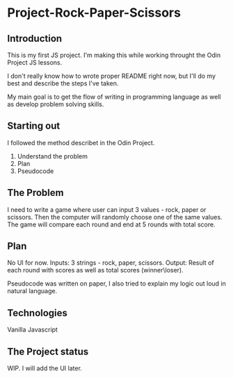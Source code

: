 # Project-Rock-Paper-Scissors

## Introduction
This is my first JS project. I'm making this while working throught the Odin Project JS lessons. 

I don't really know how to wrote proper README right now, but I'll do my best and describe the steps I've taken. 

My main goal is to get the flow of writing in programming language as well as develop problem solving skills.

## Starting out
I followed the method describet in the Odin Project.
1) Understand the problem
2) Plan
3) Pseudocode

## The Problem
I need to write a game where user can input 3 values - rock, paper or scissors. Then the computer will randomly choose one of the same values.
The game will compare each round and end at 5 rounds with total score.

## Plan
No UI for now.
Inputs: 3 strings - rock, paper, scissors.
Output: Result of each round with scores as well as total scores (winner\loser).

Pseudocode was written on paper, I also tried to explain my logic out loud in natural language.

## Technologies
Vanilla Javascript

## The Project status
WIP. I will add the UI later.



